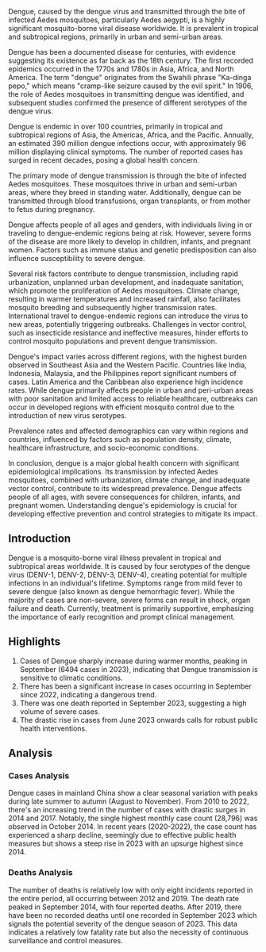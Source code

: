 Dengue, caused by the dengue virus and transmitted through the bite of infected Aedes mosquitoes, particularly Aedes aegypti, is a highly significant mosquito-borne viral disease worldwide. It is prevalent in tropical and subtropical regions, primarily in urban and semi-urban areas.

Dengue has been a documented disease for centuries, with evidence suggesting its existence as far back as the 18th century. The first recorded epidemics occurred in the 1770s and 1780s in Asia, Africa, and North America. The term "dengue" originates from the Swahili phrase "Ka-dinga pepo," which means "cramp-like seizure caused by the evil spirit." In 1906, the role of Aedes mosquitoes in transmitting dengue was identified, and subsequent studies confirmed the presence of different serotypes of the dengue virus.

Dengue is endemic in over 100 countries, primarily in tropical and subtropical regions of Asia, the Americas, Africa, and the Pacific. Annually, an estimated 390 million dengue infections occur, with approximately 96 million displaying clinical symptoms. The number of reported cases has surged in recent decades, posing a global health concern.

The primary mode of dengue transmission is through the bite of infected Aedes mosquitoes. These mosquitoes thrive in urban and semi-urban areas, where they breed in standing water. Additionally, dengue can be transmitted through blood transfusions, organ transplants, or from mother to fetus during pregnancy.

Dengue affects people of all ages and genders, with individuals living in or traveling to dengue-endemic regions being at risk. However, severe forms of the disease are more likely to develop in children, infants, and pregnant women. Factors such as immune status and genetic predisposition can also influence susceptibility to severe dengue.

Several risk factors contribute to dengue transmission, including rapid urbanization, unplanned urban development, and inadequate sanitation, which promote the proliferation of Aedes mosquitoes. Climate change, resulting in warmer temperatures and increased rainfall, also facilitates mosquito breeding and subsequently higher transmission rates. International travel to dengue-endemic regions can introduce the virus to new areas, potentially triggering outbreaks. Challenges in vector control, such as insecticide resistance and ineffective measures, hinder efforts to control mosquito populations and prevent dengue transmission.

Dengue's impact varies across different regions, with the highest burden observed in Southeast Asia and the Western Pacific. Countries like India, Indonesia, Malaysia, and the Philippines report significant numbers of cases. Latin America and the Caribbean also experience high incidence rates. While dengue primarily affects people in urban and peri-urban areas with poor sanitation and limited access to reliable healthcare, outbreaks can occur in developed regions with efficient mosquito control due to the introduction of new virus serotypes.

Prevalence rates and affected demographics can vary within regions and countries, influenced by factors such as population density, climate, healthcare infrastructure, and socio-economic conditions.

In conclusion, dengue is a major global health concern with significant epidemiological implications. Its transmission by infected Aedes mosquitoes, combined with urbanization, climate change, and inadequate vector control, contribute to its widespread prevalence. Dengue affects people of all ages, with severe consequences for children, infants, and pregnant women. Understanding dengue's epidemiology is crucial for developing effective prevention and control strategies to mitigate its impact.
## Introduction

Dengue is a mosquito-borne viral illness prevalent in tropical and subtropical areas worldwide. It is caused by four serotypes of the dengue virus (DENV-1, DENV-2, DENV-3, DENV-4), creating potential for multiple infections in an individual's lifetime. Symptoms range from mild fever to severe dengue (also known as dengue hemorrhagic fever). While the majority of cases are non-severe, severe forms can result in shock, organ failure and death. Currently, treatment is primarily supportive, emphasizing the importance of early recognition and prompt clinical management.
## Highlights

1. Cases of Dengue sharply increase during warmer months, peaking in September (6494 cases in 2023), indicating that Dengue transmission is sensitive to climatic conditions.<br/>
2. There has been a significant increase in cases occurring in September since 2022, indicating a dangerous trend.<br/>
3. There was one death reported in September 2023, suggesting a high volume of severe cases.<br/>
4. The drastic rise in cases from June 2023 onwards calls for robust public health interventions.
## Analysis

### Cases Analysis
Dengue cases in mainland China show a clear seasonal variation with peaks during late summer to autumn (August to November). From 2010 to 2022, there's an increasing trend in the number of cases with drastic surges in 2014 and 2017. Notably, the single highest monthly case count (28,796) was observed in October 2014. In recent years (2020-2022), the case count has experienced a sharp decline, seemingly due to effective public health measures but shows a steep rise in 2023 with an upsurge highest since 2014.

### Deaths Analysis
The number of deaths is relatively low with only eight incidents reported in the entire period, all occurring between 2012 and 2019. The death rate peaked in September 2014, with four reported deaths. After 2019, there have been no recorded deaths until one recorded in September 2023 which signals the potential severity of the dengue season of 2023. This data indicates a relatively low fatality rate but also the necessity of continuous surveillance and control measures.

